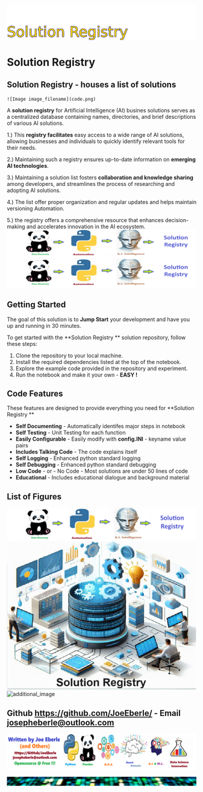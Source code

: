 ![Image image_filename](solution_sign.png)
    
# Solution Registry  

## Solution Registry - houses a list of solutions

    ![Image image_filename](code.png)
A **solution registry** for Artificial Intelligence (AI) busines solutions serves as a centralized database containing names, directories, and brief descriptions of various AI solutions. 

1.) This **registry facilitates** easy access to a wide range of AI solutions, allowing businesses and individuals to quickly identify relevant tools for their needs.

2.) Maintaining such a registry ensures up-to-date information on **emerging AI technologies**.

3.) Maintaining a solution list fosters **collaboration and knowledge sharing** among developers, and streamlines the process of researching and adopting AI solutions. 

4.) The list offer proper organization and regular updates and helps maintain versioning Automation.

5.) the registry offers a comprehensive resource that enhances decision-making and accelerates innovation in the AI ecosystem.
![Image image_filename](code.png)![Image image_filename](sample.png)
## Getting Started

The goal of this solution is to **Jump Start** your development and have you up and running in 30 minutes. 

To get started with the **Solution Registry ** solution repository, follow these steps:
1. Clone the repository to your local machine.
2. Install the required dependencies listed at the top of the notebook.
3. Explore the example code provided in the repository and experiment.
4. Run the notebook and make it your own - **EASY !**
    
## Code Features

These features are designed to provide everything you need for **Solution Registry ** 

- **Self Documenting** - Automatically identifes major steps in notebook 
- **Self Testing** - Unit Testing for each function
- **Easily Configurable** - Easily modify with **config.INI** - keyname value pairs
- **Includes Talking Code** - The code explains itself 
- **Self Logging** - Enhanced python standard logging   
- **Self Debugging** - Enhanced python standard debugging
- **Low Code** - or - No Code  - Most solutions are under 50 lines of code
- **Educational** - Includes educational dialogue and background material

    
## List of Figures
 ![additional_image](solution_registry.png)  <br>![additional_image](solution_registry_image.png)  <br>![additional_image](solution_template.png)  <br>
    

## Github https://github.com/JoeEberle/ - Email  josepheberle@outlook.com 
    
![Developer](developer.png)

![Brand](brand.png)
    